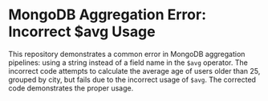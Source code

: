 # MongoDB Aggregation Error: Incorrect $avg Usage

This repository demonstrates a common error in MongoDB aggregation pipelines: using a string instead of a field name in the `$avg` operator.  The incorrect code attempts to calculate the average age of users older than 25, grouped by city, but fails due to the incorrect usage of `$avg`. The corrected code demonstrates the proper usage.